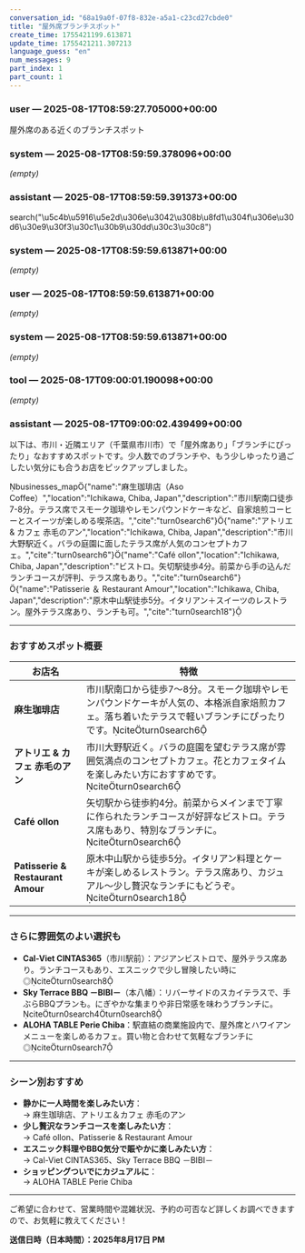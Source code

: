 ```yaml
---
conversation_id: "68a19a0f-07f8-832e-a5a1-c23cd27cbde0"
title: "屋外席ブランチスポット"
create_time: 1755421199.613871
update_time: 1755421211.307213
language_guess: "en"
num_messages: 9
part_index: 1
part_count: 1
---
```


### user — 2025-08-17T08:59:27.705000+00:00

屋外席のある近くのブランチスポット

### system — 2025-08-17T08:59:59.378096+00:00

_(empty)_

### assistant — 2025-08-17T08:59:59.391373+00:00

search("\u5c4b\u5916\u5e2d\u306e\u3042\u308b\u8fd1\u304f\u306e\u30d6\u30e9\u30f3\u30c1\u30b9\u30dd\u30c3\u30c8")

### system — 2025-08-17T08:59:59.613871+00:00

_(empty)_

### user — 2025-08-17T08:59:59.613871+00:00

_(empty)_

### system — 2025-08-17T08:59:59.613871+00:00

_(empty)_

### tool — 2025-08-17T09:00:01.190098+00:00

_(empty)_

### assistant — 2025-08-17T09:00:02.439499+00:00

以下は、市川・近隣エリア（千葉県市川市）で「屋外席あり」「ブランチにぴったり」なおすすめスポットです。少人数でのブランチや、もう少しゆったり過ごしたい気分にも合うお店をピックアップしました。

businesses_map{"name":"麻生珈琲店（Aso Coffee）","location":"Ichikawa, Chiba, Japan","description":"市川駅南口徒歩7-8分。テラス席でスモーク珈琲やレモンパウンドケーキなど、自家焙煎コーヒーとスイーツが楽しめる喫茶店。","cite":"turn0search6"}{"name":"アトリエ & カフェ 赤毛のアン","location":"Ichikawa, Chiba, Japan","description":"市川大野駅近く。バラの庭園に面したテラス席が人気のコンセプトカフェ。","cite":"turn0search6"}{"name":"Café ollon","location":"Ichikawa, Chiba, Japan","description":"ビストロ。矢切駅徒歩4分。前菜から手の込んだランチコースが評判、テラス席もあり。","cite":"turn0search6"}{"name":"Patisserie ＆ Restaurant Amour","location":"Ichikawa, Chiba, Japan","description":"原木中山駅徒歩5分。イタリアン＋スイーツのレストラン。屋外テラス席あり、ランチも可。","cite":"turn0search18"}

---

###  おすすめスポット概要

| お店名 | 特徴 |
|---|---|
| **麻生珈琲店** | 市川駅南口から徒歩7〜8分。スモーク珈琲やレモンパウンドケーキが人気の、本格派自家焙煎カフェ。落ち着いたテラスで軽いブランチにぴったりです。citeturn0search6 |
| **アトリエ & カフェ 赤毛のアン** | 市川大野駅近く。バラの庭園を望むテラス席が雰囲気満点のコンセプトカフェ。花とカフェタイムを楽しみたい方におすすめです。citeturn0search6 |
| **Café ollon** | 矢切駅から徒歩約4分。前菜からメインまで丁寧に作られたランチコースが好評なビストロ。テラス席もあり、特別なブランチに。citeturn0search6 |
| **Patisserie & Restaurant Amour** | 原木中山駅から徒歩5分。イタリアン料理とケーキが楽しめるレストラン。テラス席あり、カジュアル～少し贅沢なランチにもどうぞ。citeturn0search18 |

---

###  さらに雰囲気のよい選択も

- **Cal-Viet CINTAS365**（市川駅前）：アジアンビストロで、屋外テラス席あり。ランチコースもあり、エスニックで少し冒険したい時に◎citeturn0search8  
- **Sky Terrace BBQ －BIBI－**（本八幡）：リバーサイドのスカイテラスで、手ぶらBBQプランも。にぎやかな集まりや非日常感を味わうブランチに。citeturn0search4turn0search8  
- **ALOHA TABLE Perie Chiba**：駅直結の商業施設内で、屋外席とハワイアンメニューを楽しめるカフェ。買い物と合わせて気軽なブランチに◎citeturn0search7

---

###  シーン別おすすめ

- **静かに一人時間を楽しみたい方**：  
  → 麻生珈琲店、アトリエ＆カフェ 赤毛のアン  
- **少し贅沢なランチコースを楽しみたい方**：  
  → Café ollon、Patisserie & Restaurant Amour  
- **エスニック料理やBBQ気分で賑やかに楽しみたい方**：  
  → Cal-Viet CINTAS365、Sky Terrace BBQ －BIBI－  
- **ショッピングついでにカジュアルに**：  
  → ALOHA TABLE Perie Chiba  

---

ご希望に合わせて、営業時間や混雑状況、予約の可否など詳しくお調べできますので、お気軽に教えてください！

  
**送信日時（日本時間）：2025年8月17日  PM**
